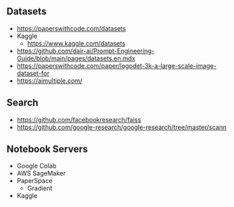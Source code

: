 ## Datasets
- https://paperswithcode.com/datasets
- Kaggle
  - https://www.kaggle.com/datasets
- https://github.com/dair-ai/Prompt-Engineering-Guide/blob/main/pages/datasets.en.mdx
- https://paperswithcode.com/paper/logodet-3k-a-large-scale-image-dataset-for
- https://aimultiple.com/

## Search

- https://github.com/facebookresearch/faiss
- https://github.com/google-research/google-research/tree/master/scann

## Notebook Servers

- Google Colab
- AWS SageMaker
- PaperSpace
  - Gradient
- Kaggle
